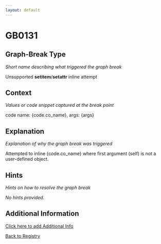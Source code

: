 ```yaml
---
layout: default
---
```

# GB0131

## Graph-Break Type
*Short name describing what triggered the graph break*

Unsupported __setitem__/__setattr__ inline attempt

## Context
*Values or code snippet captured at the break point*

code name: {code.co_name}, args: {args}

## Explanation
*Explanation of why the graph break was triggered*

Attempted to inline {code.co_name} where first argument (self) is not a user-defined object.

## Hints
*Hints on how to resolve the graph break*

*No hints provided.*


## Additional Information

<!-- ADDITIONAL INFORMATION START - Add custom information below this line -->

<!-- ADDITIONAL INFORMATION END -->


[Click here to add Additional Info](https://github.com/meta-pytorch/compile-graph-break-site/edit/main/docs/gb/gb0131.md)

[Back to Registry](../index.html)
